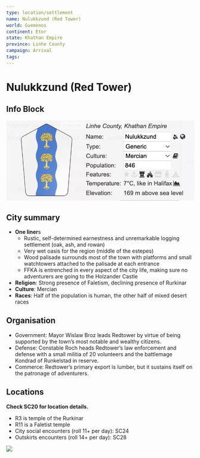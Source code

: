 ```yaml
---
type: location/settlement
name: Nulukkzund (Red Tower)
world: Guemenos
continent: Etor
state: Khathan Empire
province: Linhe County
campaign: Arrival
tags: 
---
```


# Nulukkzund (Red Tower)

## Info Block

![|500](_aux/Pasted%20image%2020230404215339.png)

## City summary

- **One liner**s
	- Rustic, self-determined earnestness and unremarkable logging settlement (oak, ash, and rowan)
	- Very wet oasis for the region (middle of the estepes)
	- Wood palisade surrounds most of the town with platforms and small watchtowers attached to the palisade at each entrance
	- FFKA is entrenched in every aspect of the city life, making sure no adventurers are going to the Holzander Castle
- **Religion**: Strong presence of Faletism, declining presence of Rurkinar
- **Culture**: Mercian
- **Races**: Half of the population is human, the other half of mixed desert races

## Organisation

- Government: Mayor Wislaw Broz leads Redtower by virtue of being supported by the town’s most notable and wealthy citizens.
- Defense: Constable Roch heads Redtower’s law enforcement and defense with a small militia of 20 volunteers and the battlemage Kondrad of Runkelstad in reserve.
- Commerce: Redtower’s primary export is lumber, but it sustains itself on the patronage of adventurers.

## Locations

**Check SC20 for location details.**

- R3 is temple of the Rurkinar
- R11 is a Faletist temple
- City social encounters (roll 11+ per day): SC24
- Outskirts encounters (roll 14+ per day): SC28

![](_aux/Pasted%20image%2020230404220947.png)
